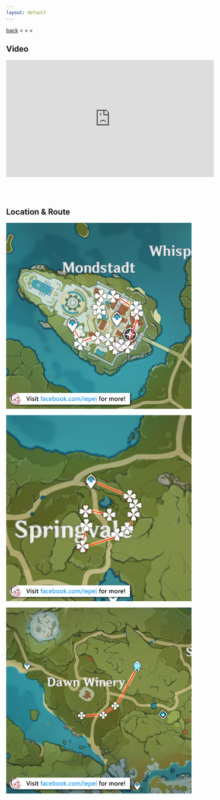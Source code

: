 ```yaml
---
layout: default
---
```


[back](../) < < <

## Video

<iframe width="560" height="315" src="https://www.youtube.com/embed/pY0krs4RzMg" frameborder="0" allow="accelerometer; autoplay; clipboard-write; encrypted-media; gyroscope; picture-in-picture" allowfullscreen></iframe>

<br/><br/>

## Location & Route

![Philanemo Mushroom Route 1](philanemo-mushroom-route-1.jpg)

![Philanemo Mushroom Route 2](philanemo-mushroom-route-2.jpg)

![Philanemo Mushroom Route 3](philanemo-mushroom-route-3.jpg)

